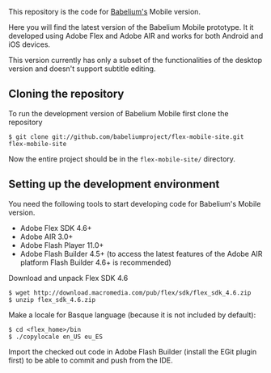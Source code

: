 This repository is the code for [Babelium's][] Mobile version.

[Babelium's]: http://babeliumproject.com

Here you will find the latest version of the Babelium Mobile prototype. It it developed using Adobe Flex and Adobe AIR and works for both Android and iOS devices.

This version currently has only a subset of the functionalities of the desktop version and doesn't support subtitle editing.

Cloning the repository
----------------------
To run the development version of Babelium Mobile first clone the repository

	$ git clone git://github.com/babeliumproject/flex-mobile-site.git flex-mobile-site

Now the entire project should be in the `flex-mobile-site/` directory.

Setting up the development environment
--------------------------------------
You need the following tools to start developing code for Babelium's Mobile version.

* Adobe Flex SDK 4.6+
* Adobe AIR 3.0+
* Adobe Flash Player 11.0+
* Adobe Flash Builder 4.5+ (to access the latest features of the Adobe AIR platform Flash Builder 4.6+ is recommended)

Download and unpack Flex SDK 4.6

	$ wget http://download.macromedia.com/pub/flex/sdk/flex_sdk_4.6.zip
	$ unzip flex_sdk_4.6.zip

Make a locale for Basque language (because it is not included by default):

	$ cd <flex_home>/bin
	$ ./copylocale en_US eu_ES

Import the checked out code in Adobe Flash Builder (install the EGit plugin first) to be able to commit and push from the IDE.

